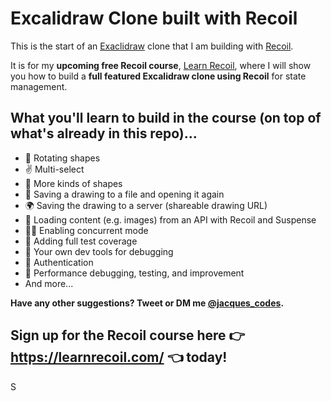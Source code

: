 # Excalidraw Clone built with Recoil

This is the start of an [Exaclidraw](https://excalidraw.com/) clone that I am building with [Recoil](https://recoiljs.org/).

It is for my **upcoming free Recoil course**, [Learn Recoil](https://learnrecoil.com/), where I will show you how to build a **full featured Excalidraw clone using Recoil** for state management.

## What you'll learn to build in the course (on top of what's already in this repo)...

-   🔄 Rotating shapes
-   ✌️ Multi-select
-   🔵 More kinds of shapes
-   💾 Saving a drawing to a file and opening it again
-   🌍 Saving the drawing to a server (shareable drawing URL)
-   🌄 Loading content (e.g. images) from an API with Recoil and Suspense
-   👯‍♂️ Enabling concurrent mode
-   🧪 Adding full test coverage
-   🤔 Your own dev tools for debugging
-   🔑 Authentication
-   🏃 Performance debugging, testing, and improvement
-   And more...

**Have any other suggestions? Tweet or DM me [@jacques_codes](https://twitter.com/jacques_codes).**

## Sign up for the Recoil course here 👉 https://learnrecoil.com/ 👈 today!
S
